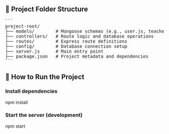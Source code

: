 ## 📁 Project Folder Structure
<pre lang="text">
``` 
project-root/ 
├── models/        # Mongoose schemas (e.g., user.js, teacher.js) 
├── controllers/   # Route logic and database operations 
├── routes/        # Express route definitions 
├── config/        # Database connection setup 
├── server.js      # Main entry point 
├── package.json   # Project metadata and dependencies 
```
</pre>
## 🚀 How to Run the Project

### Install dependencies
npm install

### Start the server (development)
npm start

